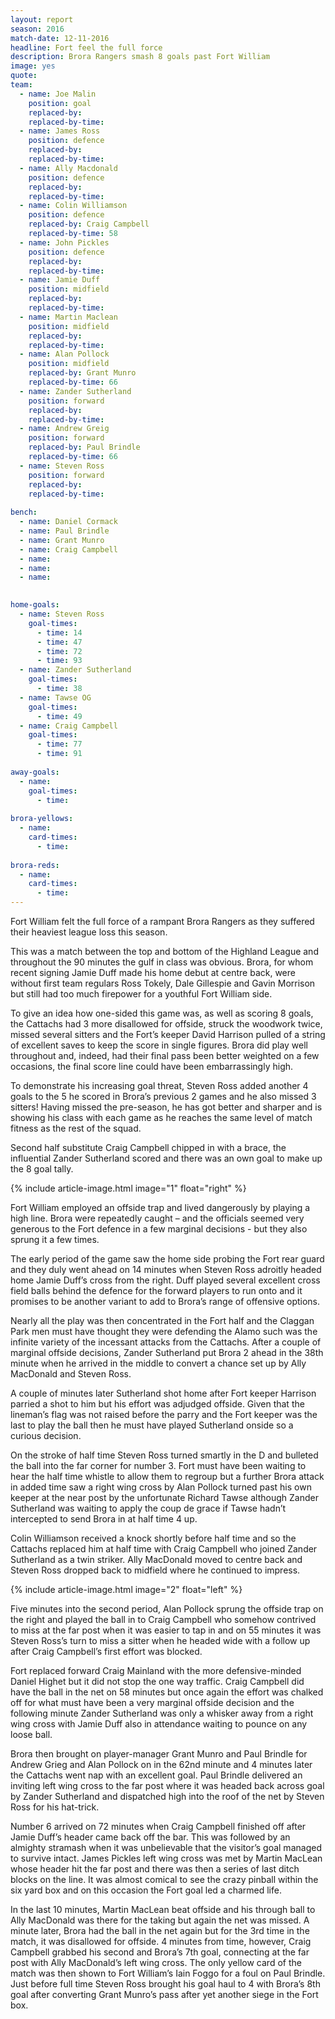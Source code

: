 ```yaml
---
layout: report
season: 2016
match-date: 12-11-2016
headline: Fort feel the full force
description: Brora Rangers smash 8 goals past Fort William
image: yes
quote:
team:
  - name: Joe Malin
    position: goal
    replaced-by: 
    replaced-by-time: 
  - name: James Ross
    position: defence
    replaced-by:
    replaced-by-time:
  - name: Ally Macdonald
    position: defence
    replaced-by: 
    replaced-by-time: 
  - name: Colin Williamson
    position: defence
    replaced-by: Craig Campbell
    replaced-by-time: 58
  - name: John Pickles
    position: defence
    replaced-by: 
    replaced-by-time:
  - name: Jamie Duff
    position: midfield
    replaced-by: 
    replaced-by-time: 
  - name: Martin Maclean
    position: midfield
    replaced-by: 
    replaced-by-time: 
  - name: Alan Pollock
    position: midfield
    replaced-by: Grant Munro
    replaced-by-time: 66
  - name: Zander Sutherland
    position: forward
    replaced-by: 
    replaced-by-time: 
  - name: Andrew Greig
    position: forward
    replaced-by: Paul Brindle
    replaced-by-time: 66
  - name: Steven Ross
    position: forward
    replaced-by: 
    replaced-by-time: 
    
bench:
  - name: Daniel Cormack
  - name: Paul Brindle
  - name: Grant Munro
  - name: Craig Campbell
  - name: 
  - name: 
  - name: 
  

home-goals:
  - name: Steven Ross
    goal-times:
      - time: 14
      - time: 47
      - time: 72
      - time: 93
  - name: Zander Sutherland
    goal-times:
      - time: 38
  - name: Tawse OG
    goal-times:
      - time: 49
  - name: Craig Campbell
    goal-times:
      - time: 77
      - time: 91
      
away-goals:
  - name: 
    goal-times:
      - time: 
      
brora-yellows:
  - name: 
    card-times:
      - time: 
      
brora-reds:
  - name: 
    card-times:
      - time: 
---
```

Fort William felt the full force of a rampant Brora Rangers as they suffered their heaviest league loss this season.

This was a match between the top and bottom of the Highland League and throughout the 90 minutes the gulf in class was obvious. Brora, for whom recent signing Jamie Duff made his home debut at centre back, were without first team regulars Ross Tokely, Dale Gillespie and Gavin Morrison but still had too much firepower for a youthful Fort William side. 

To give an idea how one-sided this game was, as well as scoring 8 goals, the Cattachs had 3 more disallowed for offside, struck the woodwork twice, missed several sitters and the Fort’s keeper David Harrison pulled of a string of excellent saves to keep the score in single figures. Brora did play well throughout and, indeed, had their final pass been better weighted on a few occasions, the final score line could have been embarrassingly high.

To demonstrate his increasing goal threat, Steven Ross added another 4 goals to the 5 he scored in Brora’s previous 2 games and he also missed 3 sitters! Having missed the pre-season, he has got better and sharper and is showing his class with each game as he reaches the same level of match fitness as the rest of the squad. 

Second half substitute Craig Campbell chipped in with a brace, the influential Zander Sutherland scored and there was an own goal to make up the 8 goal tally.

{% include article-image.html image="1" float="right" %}

Fort William employed an offside trap and lived dangerously by playing a high line. Brora were repeatedly caught – and the officials seemed very generous to the Fort defence in a few marginal decisions - but they also sprung it a few times.

The early period of the game saw the home side probing the Fort rear guard and they duly went ahead on 14 minutes when Steven Ross adroitly headed home Jamie Duff’s cross from the right. Duff played several excellent cross field balls behind the defence for the forward players to run onto and it promises to be another variant to add to Brora’s range of offensive options.

Nearly all the play was then concentrated in the Fort half and the Claggan Park men must have thought they were defending the Alamo such was the infinite variety of the incessant attacks from the Cattachs. After a couple of marginal offside decisions, Zander Sutherland put Brora 2 ahead in the 38th minute when he arrived in the middle to convert a chance set up by Ally MacDonald and Steven Ross. 

A couple of minutes later Sutherland shot home after Fort keeper Harrison parried a shot to him but his effort was adjudged offside. Given that the lineman’s flag was not raised before the parry and the Fort keeper was the last to play the ball then he must have played Sutherland onside so a curious decision. 

On the stroke of half time Steven Ross turned smartly in the D and bulleted the ball into the far corner for number 3. Fort must have been waiting to hear the half time whistle to allow them to regroup but a further Brora attack in added time saw a right wing cross by Alan Pollock turned past his own keeper at the near post by the unfortunate Richard Tawse although Zander Sutherland was waiting to apply the coup de grace if Tawse hadn’t intercepted to send Brora in at half time 4 up.

Colin Williamson received a knock shortly before half time and so the Cattachs replaced him at half time with Craig Campbell who joined Zander Sutherland as a twin striker. Ally MacDonald moved to centre back and Steven Ross dropped back to midfield where he continued to impress.

{% include article-image.html image="2" float="left" %}

Five minutes into the second period, Alan Pollock sprung the offside trap on the right and played the ball in to Craig Campbell who somehow contrived to miss at the far post when it was easier to tap in and on 55 minutes it was Steven Ross’s turn to miss a sitter when he headed wide with a follow up after Craig Campbell’s first effort was blocked.

Fort replaced forward Craig Mainland with the more defensive-minded Daniel Highet but it did not stop the one way traffic. Craig Campbell did have the ball in the net on 58 minutes but once again the effort was chalked off for what must have been a very marginal offside decision and the following minute Zander Sutherland was only a whisker away from a right wing cross with Jamie Duff also in attendance waiting to pounce on any loose ball.

Brora then brought on player-manager Grant Munro and Paul Brindle for Andrew Grieg and Alan Pollock on in the 62nd minute and 4 minutes later the Cattachs went nap with an excellent goal. Paul Brindle delivered an inviting left wing cross to the far post where it was headed back across goal by Zander Sutherland and dispatched high into the roof of the net by Steven Ross for his hat-trick.

Number 6 arrived on 72 minutes when Craig Campbell finished off after Jamie Duff’s header came back off the bar. This was followed by an almighty stramash when it was unbelievable that the visitor’s goal managed to survive intact. James Pickles left wing cross was met by Martin MacLean whose header hit the far post and there was then a series of last ditch blocks on the line. It was almost comical to see the crazy pinball within the six yard box and on this occasion the Fort goal led a charmed life.

In the last 10 minutes, Martin MacLean beat offside and his through ball to Ally MacDonald was there for the taking but again the net was missed. A minute later, Brora had the ball in the net again but for the 3rd time in the match, it was disallowed for offside. 4 minutes from time, however, Craig Campbell grabbed his second and Brora’s 7th goal, connecting at the far post with Ally MacDonald’s left wing cross. The only yellow card of the match was then shown to Fort William’s Iain Foggo for a foul on Paul Brindle. Just before full time Steven Ross brought his goal haul to 4 with Brora’s 8th goal after converting Grant Munro’s pass after yet another siege in the Fort box.